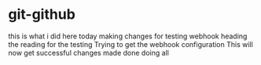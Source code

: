 # git-github
this is what i did here today
making changes for testing webhook
heading the reading for the testing
Trying to get the webhook configuration
This will now get successful
changes made
done doing all
